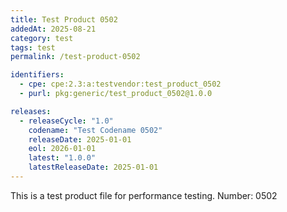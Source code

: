 ```yaml
---
title: Test Product 0502
addedAt: 2025-08-21
category: test
tags: test
permalink: /test-product-0502

identifiers:
  - cpe: cpe:2.3:a:testvendor:test_product_0502
  - purl: pkg:generic/test_product_0502@1.0.0

releases:
  - releaseCycle: "1.0"
    codename: "Test Codename 0502"
    releaseDate: 2025-01-01
    eol: 2026-01-01
    latest: "1.0.0"
    latestReleaseDate: 2025-01-01
---
```


This is a test product file for performance testing. Number: 0502
